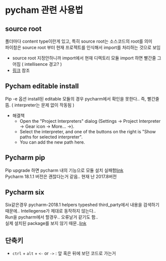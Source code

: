 # pycham 관련 사용법

## source root

폴더마다 content type이란게 있고, 특히 source root는 소스코드의 root를 의미  
파이참은 source root 부터 현재 프로젝트를 인식해서 import를 처리하는 것으로 보임  

- source root 지정안하니까 import에서 현재 디렉토리 모듈 import 하면 빨간줄 그어짐 ( intellisence 경고? ) 
- [링크][1] 참조

[1]: https://www.jetbrains.com/help/pycharm/configuring-folders-within-a-content-root.html

## Pycham editable install

Pip -e 옵션 install된 editable 모듈의 경우 pycharm에서 확인을 못한다.. 즉, 빨간줄 뜸. ( interpreter는 문제 없이 작동됨 )  

- 해결책 
  - Open the "Project Interpreters" dialog (Settings -> Project Interpreter -> Gear icon -> More... ->).  
  - Select the interpreter, and one of the buttons on the right is "Show paths for selected interpreter".  
  - You can add the new path here.

## Pycharm pip

Pip upgrade 하면 pycharm 내의 기능으로 모듈 설치 실패함[link][1]   
Pycharm 18.1.1 버전은 괜찮다는거 같음.. 현재 난 2017.8버전

## Pycharm six 

Six같은경우 pycharm-2018.1 helpers typeshed third_party에서 내용을 검색하기 때문에.. Intellegense가 제대로 동작하지 않는다..   
Run을 pycharm에서 할경우.. 오류날거 같기도 함..  
실제 설치된 package를 보지 않기 때문..[link][2] 

## 단축키

- `ctrl` + `alt` + `<-` or `->` : 앞 혹은 뒤에 보던 코드로 가는거 


[1]: https://intellij-support.jetbrains.com/hc/en-us/community/posts/360000168364-Pycharm-Virenv-AttributeError-module-pip-has-no-attribute-main-occured-
[2]: https://www.jetbrains.com/help/pycharm/type-hinting-in-product.html#typeshed


